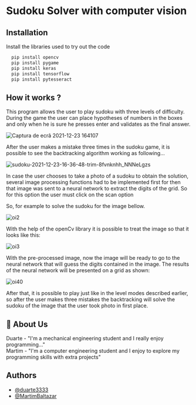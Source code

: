 
# Sudoku Solver with computer vision

## Installation

Install the libraries used to try out the code

```bash
  pip install opencv
  pip install pygame
  pip install keras
  pip install tensorflow
  pip install pytesseract
```

## How it works ?

This program allows the user to play sudoku with three levels of difficulty. During the game the user can place hypotheses of numbers in the boxes and only when he is sure he presses enter and validates as the final answer.

![Captura de ecrã 2021-12-23 164107](https://user-images.githubusercontent.com/76222459/147269155-175276c2-6c7c-436a-8f82-aea2f1b41d4b.png)

After the user makes a mistake three times in the sudoku game, it is possible to see the backtracking algorithm working as following...

![sudoku-2021-12-23-16-36-48-trim-8fvnknhh_NNNeLgzs](https://user-images.githubusercontent.com/76222459/147272884-1deaba09-98a8-4197-aa83-48a3afad387f.gif)

In case the user chooses to take a photo of a sudoku to obtain the solution, several image processing functions had to be implemented first for then that image was sent to a neural network to extract the digits of the grid. So for this option the user must click on the scan option

So, for example to solve the sudoku for the image bellow.

![oi2](https://user-images.githubusercontent.com/76222459/147271151-1979e9fb-0958-48c1-9581-e002c27c3ea6.png)

With the help of the openCv library it is possible to treat the image so that it looks like this:

![oi3](https://user-images.githubusercontent.com/76222459/147271300-e5ed655e-38b9-4846-9738-1b76bb86c05f.png)

With the pre-processed image, now the image will be ready to go to the neural network that will guess the digits contained in the image. The results of the neural network will be presented on a grid as shown:

![oi40](https://user-images.githubusercontent.com/76222459/147273016-aa737de8-13eb-4821-9f31-a575102c2824.png)

After that, it is possible to play just like in the level modes described earlier, so after the user makes three mistakes the backtracking will solve the sudoku of the image that the user took photo in first place.

## 🚀 About Us
Duarte - "I'm a mechanical engineering student and I really enjoy programming..." <br />
Martim - "I'm a computer engineering student and I enjoy to explore my programming skills with extra projects"

## Authors

- [@duarte3333](https://www.github.com/duarte3333)
- [@MartimBaltazar](https://github.com/MartimBaltazar)


    
